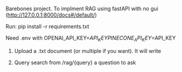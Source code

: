 Barebones project. To implment RAG using fastAPI with no gui (http://127.0.0.1:8000/docs#/default/)

Run: pip install -r requirements.txt

Need .env with
OPENAI_API_KEY=$API_KEY
PINECONE_API_KEY=$API_KEY

1. Upload a .txt document (or multiple if you want). It will write

2. Query search from /rag/{query} a question to ask
